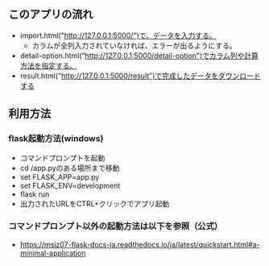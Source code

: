 ## このアプリの流れ
- import.html("http://127.0.0.1:5000/")で、データを入力する。
    - カラムが全列入力されていなければ、エラーが出るようにする。
- detail-option.html("http://127.0.0.1:5000/detail-option")でカラム列や計算方法を指定する。
- result.html("http://127.0.0.1:5000/result")で完成したデータをダウンロードする

## 利用方法
### flask起動方法(windows)
- コマンドプロンプトを起動
- cd /app.pyのある場所まで移動
- set FLASK_APP=app.py
- set FLASK_ENV=development
- flask run
- 出力されたURLをCTRL+クリックでアプリ起動

### コマンドプロンプト以外の起動方法は以下を参照（公式）
- https://msiz07-flask-docs-ja.readthedocs.io/ja/latest/quickstart.html#a-minimal-application